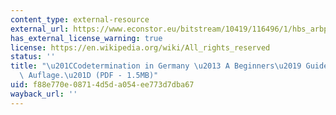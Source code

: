 ```yaml
---
content_type: external-resource
external_url: https://www.econstor.eu/bitstream/10419/116496/1/hbs_arbp_033.pdf
has_external_license_warning: true
license: https://en.wikipedia.org/wiki/All_rights_reserved
status: ''
title: "\u201CCodetermination in Germany \u2013 A Beginners\u2019 Guide. 5. \xFCberarbeitete\
  \ Auflage.\u201D (PDF - 1.5MB)"
uid: f88e770e-0871-4d5d-a054-ee773d7dba67
wayback_url: ''
---
```

